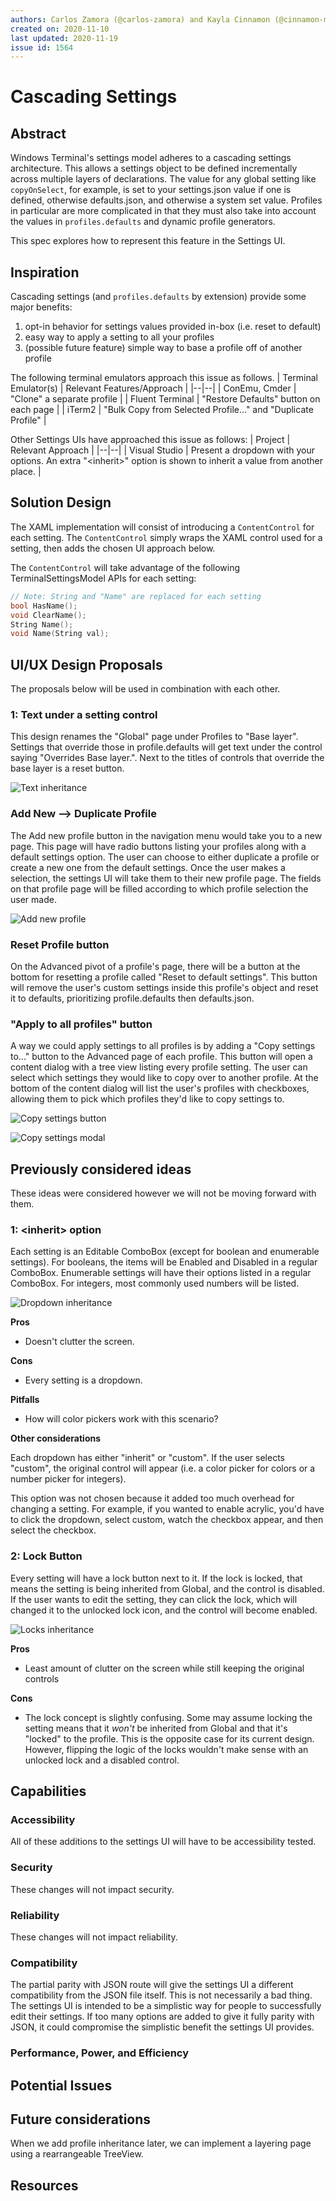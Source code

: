 ```yaml
---
authors: Carlos Zamora (@carlos-zamora) and Kayla Cinnamon (@cinnamon-msft)
created on: 2020-11-10
last updated: 2020-11-19
issue id: 1564
---
```


# Cascading Settings

## Abstract

Windows Terminal's settings model adheres to a cascading settings architecture. This allows a settings object to be defined incrementally across multiple layers of declarations. The value for any global setting like `copyOnSelect`, for example, is set to your settings.json value if one is defined, otherwise defaults.json, and otherwise a system set value. Profiles in particular are more complicated in that they must also take into account the values in `profiles.defaults` and dynamic profile generators.

This spec explores how to represent this feature in the Settings UI.

## Inspiration

Cascading settings (and `profiles.defaults` by extension) provide some major benefits:
1. opt-in behavior for settings values provided in-box (i.e. reset to default)
2. easy way to apply a setting to all your profiles
3. (possible future feature) simple way to base a profile off of another profile

The following terminal emulators approach this issue as follows.
| Terminal Emulator(s) | Relevant Features/Approach |
|--|--|
| ConEmu, Cmder | "Clone" a separate profile |
| Fluent Terminal | "Restore Defaults" button on each page |
| iTerm2 | "Bulk Copy from Selected Profile..." and "Duplicate Profile" |

Other Settings UIs have approached this issue as follows:
| Project | Relevant Approach |
|--|--|
| Visual Studio | Present a dropdown with your options. An extra "\<inherit\>" option is shown to inherit a value from another place. |

## Solution Design

The XAML implementation will consist of introducing a `ContentControl` for each setting. The `ContentControl` simply wraps the XAML control used for a setting, then adds the chosen UI approach below.

The `ContentControl` will take advantage of the following TerminalSettingsModel APIs for each setting:
```c++
// Note: String and "Name" are replaced for each setting
bool HasName();
void ClearName();
String Name();
void Name(String val);
```

## UI/UX Design Proposals

The proposals below will be used in combination with each other.

### 1: Text under a setting control

This design renames the "Global" page under Profiles to "Base layer". Settings that override those in profile.defaults will get text under the control saying "Overrides Base layer.". Next to the titles of controls that override the base layer is a reset button.

![Text inheritance](./inheritance-text.png)

### Add New --> Duplicate Profile

The Add new profile button in the navigation menu would take you to a new page. This page will have radio buttons listing your profiles along with a default settings option. The user can choose to either duplicate a profile or create a new one from the default settings. Once the user makes a selection, the settings UI will take them to their new profile page. The fields on that profile page will be filled according to which profile selection the user made.

![Add new profile](./add-new-profile.png)

### Reset Profile button

On the Advanced pivot of a profile's page, there will be a button at the bottom for resetting a profile called "Reset to default settings". This button will remove the user's custom settings inside this profile's object and reset it to defaults, prioritizing profile.defaults then defaults.json.

### "Apply to all profiles" button

A way we could apply settings to all profiles is by adding a "Copy settings to..." button to the Advanced page of each profile. This button will open a content dialog with a tree view listing every profile setting. The user can select which settings they would like to copy over to another profile. At the bottom of the content dialog will list the user's profiles with checkboxes, allowing them to pick which profiles they'd like to copy settings to.

![Copy settings button](./copy-settings-1.png)

![Copy settings modal](./copy-settings-2.png)

## Previously considered ideas

These ideas were considered however we will not be moving forward with them.

### 1: \<inherit\> option

Each setting is an Editable ComboBox (except for boolean and enumerable settings). For booleans, the items will be Enabled and Disabled in a regular ComboBox. Enumerable settings will have their options listed in a regular ComboBox. For integers, most commonly used numbers will be listed.

![Dropdown inheritance](./inheritance-dropdown.png)

**Pros**

- Doesn't clutter the screen.

**Cons**

- Every setting is a dropdown.

**Pitfalls**

- How will color pickers work with this scenario?

**Other considerations**

Each dropdown has either "inherit" or "custom". If the user selects "custom", the original control will appear (i.e. a color picker for colors or a number picker for integers).

This option was not chosen because it added too much overhead for changing a setting. For example, if you wanted to enable acrylic, you'd have to click the dropdown, select custom, watch the checkbox appear, and then select the checkbox.

### 2: Lock Button

Every setting will have a lock button next to it. If the lock is locked, that means the setting is being inherited from Global, and the control is disabled. If the user wants to edit the setting, they can click the lock, which will changed it to the unlocked lock icon, and the control will become enabled.

![Locks inheritance](./inheritance-locks.png)

**Pros**

- Least amount of clutter on the screen while still keeping the original controls

**Cons**

- The lock concept is slightly confusing. Some may assume locking the setting means that it *won't* be inherited from Global and that it's "locked" to the profile. This is the opposite case for its current design. However, flipping the logic of the locks wouldn't make sense with an unlocked lock and a disabled control.

## Capabilities

### Accessibility

All of these additions to the settings UI will have to be accessibility tested.

### Security

These changes will not impact security.

### Reliability

These changes will not impact reliability.

### Compatibility

The partial parity with JSON route will give the settings UI a different compatibility from the JSON file itself. This is not necessarily a bad thing. The settings UI is intended to be a simplistic way for people to successfully edit their settings. If too many options are added to give it fully parity with JSON, it could compromise the simplistic benefit the settings UI provides.

### Performance, Power, and Efficiency

## Potential Issues

## Future considerations

When we add profile inheritance later, we can implement a layering page using a rearrangeable TreeView.

## Resources
